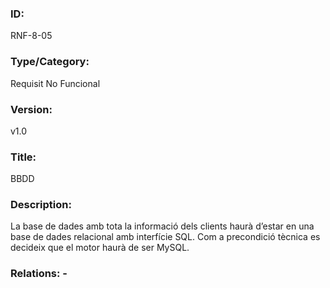 ### ID:
RNF-8-05
### Type/Category:
Requisit No Funcional
### Version:
v1.0
### Title:
BBDD
### Description:
La base de dades amb tota la informació dels clients haurà d’estar en una base de dades relacional amb interfície SQL. Com a precondició tècnica es decideix que el motor haurà de ser MySQL.
### Relations: -
